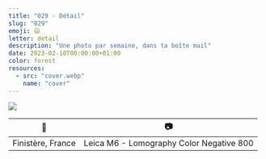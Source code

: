 ```yaml
---
title: "029 - Détail"
slug: "029"
emoji: 😃
letter: detail
description: "Une photo par semaine, dans ta boîte mail"
date: 2023-02-10T00:00:00+01:00
color: forest
resources:
  - src: "cover.webp"
    name: "cover"
---
```

![](cover)

📍 | 📷
---|---
Finistère, France | Leica M6 - Lomography Color Negative 800
